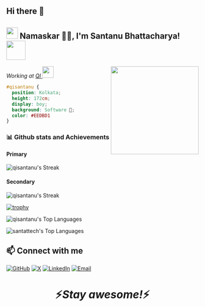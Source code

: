 ## Hi there 👋

<!--
**qisantanu/qisantanu** is a ✨ _special_ ✨ repository because its `README.md` (this file) appears on your GitHub profile.

Here are some ideas to get you started:

- 🔭 I’m currently working on ...
- 🌱 I’m currently learning ...
- 👯 I’m looking to collaborate on ...
- 🤔 I’m looking for help with ...
- 💬 Ask me about ...
- 📫 How to reach me: ...
- 😄 Pronouns: ...
- ⚡ Fun fact: ...
-->
<h2><img src="https://emojis.slackmojis.com/emojis/images/1531849430/4246/blob-sunglasses.gif?1531849430" width="30"/> Namaskar 🙏🏻, I'm Santanu Bhattacharya! <img src="https://media.giphy.com/media/12oufCB0MyZ1Go/giphy.gif" width="50"></h2>
<img align='right' src="https://media.giphy.com/media/M9gbBd9nbDrOTu1Mqx/giphy.gif" width="230">
<p><em>Working at <a href="(https://www.quantuminventions.com/)">QI
</a><img src="https://media.giphy.com/media/WUlplcMpOCEmTGBtBW/giphy.gif" width="30"> 
</em></p>

```css
#qisantanu { 
  position: Kolkata; 
  height: 172cm; 
  display: boy; 
  background: Software 🔨; 
  color: #EEDBD1 
}
```

### 📊 Github stats and Achievements

#### Primary
![qisantanu's Streak](https://github-readme-streak-stats.herokuapp.com/?user=qisantanu&theme=vue-dark&hide_border=false)

#### Secondary
![qisantanu's Streak](https://github-readme-streak-stats.herokuapp.com/?user=santattech&theme=vue-dark&hide_border=false)

<!-- ![My github stats](https://github-readme-stats.vercel.app/api?username=qisantanu&show_icons=true&theme=radical)  -->

 [![trophy](https://github-profile-trophy.vercel.app/?username=qisantanu&theme=juicyfresh&no-frame=true&row=1&&margin-w=20)](https://github-profile-trophy.vercel.app/?username=qisantanu&theme=juicyfresh&no-frame=true&row=1&&margin-w=20)
<br/>

 ![qisantanu's Top Languages](https://github-readme-stats.vercel.app/api/top-langs/?username=qisantanu&theme=vue-dark&show_icons=true&hide_border=false&layout=compact)
 
 ![santattech's Top Languages](https://github-readme-stats.vercel.app/api/top-langs/?username=santattech&theme=vue-dark&show_icons=true&hide_border=false&layout=compact)

 <!-- [![Top Language](https://github-readme-stats.vercel.app/api/top-langs/?username=santattech&theme=vue-dark)](https://github-readme-stats.vercel.app/api/top-langs/?username=santattech&theme=tokyonight) -->

 ## 📫 Connect with me
[![GitHub](https://img.shields.io/badge/GitHub-000?style=for-the-badge&logo=github&logoColor=white)](https://github.com/qisantanu)
[![X](https://img.shields.io/badge/X-1DA1F2?style=for-the-badge&logo=x&logoColor=white)](https://x.com/santattech)
[![LinkedIn](https://img.shields.io/badge/LinkedIn-0077B5?style=for-the-badge&logo=linkedin&logoColor=white)](https://www.linkedin.com/in/santanu-bhattacharya-37942715/)
[![Email](https://img.shields.io/badge/Email-D14836?style=for-the-badge&logo=gmail&logoColor=white)](mailto:santattech@gmail.com)

  
<h1 align='center'>⚡️<i>Stay awesome!</i>⚡️</h1>

